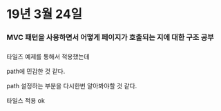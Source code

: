 # 19년 3월 24일

### MVC 패턴을 사용하면서 어떻게 페이지가 호출되는 지에 대한 구조 공부

### 
타일즈 예제를 통해서 적용했는데

path에 민감한 것 같다.

path 설정하는 부분을 다시한번 알아봐야할 것 같다.

타일스 적용 ok

